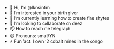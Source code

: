 - 👋 Hi, I’m @lknsintim
- 👀 I’m interested in your birth giver
- 🌱 I’m currently learning how to create fine shytes
- 💞️ I’m looking to collaborate on deez
- 📫 How to reach me telegraph
- 😄 Pronouns: small/YN
- ⚡ Fun fact: I own 12 cobalt mines in the congo

<!---
lknsintim/lknsintim is a ✨ special ✨ repository because its `README.md` (this file) appears on your GitHub profile.
You can click the Preview link to take a look at your changes.
--->
